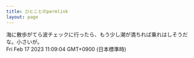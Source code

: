 ```yaml
---
title: ひとことのpermlink
layout: page
---
```

<div class="box" dt="1676599744628">
  海に散歩がてら波チェックに行ったら、もう少し潮が満ちれば乗れはしそうだな。小さいが。
  <div class="content is-small">Fri Feb 17 2023 11:09:04 GMT+0900 (日本標準時)</div>
</div>